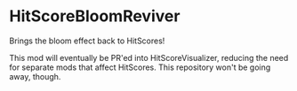 # HitScoreBloomReviver
Brings the bloom effect back to HitScores!

This mod will eventually be PR'ed into HitScoreVisualizer, reducing the need for separate mods that affect HitScores. This repository won't be going away, though.
